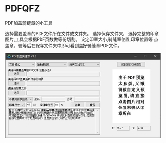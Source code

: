 # PDFQFZ
PDF加盖骑缝章的小工具

选择需要盖章的PDF文件所在文件或文件夹。
选择保存文件夹。
选择完整的印章图片,工具会根据PDF页数做等份切割。
设定印章大小,骑缝章位置,印章位置等
点盖章，骚等后在保存文件夹中即可看到盖好骑缝章PDF文件。

![img](./pdfqfz.jpg)




